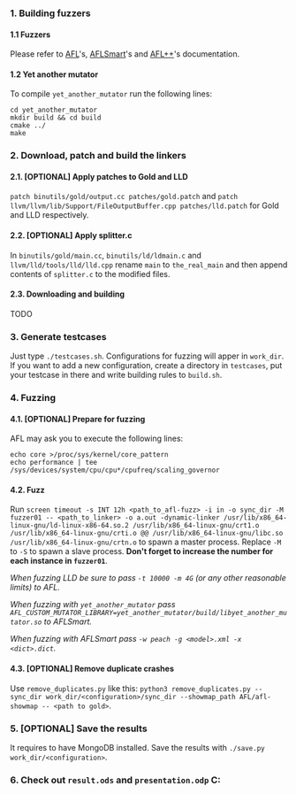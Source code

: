### 1. Building fuzzers

#### 1.1 Fuzzers 

Please refer to [AFL](https://github.com/google/AFL/blob/master/docs/INSTALL)'s, [AFLSmart](https://github.com/aflsmart/aflsmart#installation
)'s and [AFL++](https://github.com/AFLplusplus/AFLplusplus#building-and-installing-afl)'s documentation.

#### 1.2 Yet another mutator

To compile `yet_another_mutator` run the following lines:

```
cd yet_another_mutator
mkdir build && cd build
cmake ../
make
```

### 2. Download, patch and build the linkers

#### 2.1. [OPTIONAL] Apply patches to Gold and LLD

`patch binutils/gold/output.cc patches/gold.patch` and `patch llvm/llvm/lib/Support/FileOutputBuffer.cpp patches/lld.patch` for Gold and LLD respectively.

#### 2.2. [OPTIONAL] Apply splitter.c

In `binutils/gold/main.cc`, `binutils/ld/ldmain.c` and `llvm/lld/tools/lld/lld.cpp` rename `main` to `the_real_main` and then append contents of `splitter.c` to the modified files.

#### 2.3. Downloading and building

TODO

### 3. Generate testcases

Just type `./testcases.sh`. Configurations for fuzzing will apper in `work_dir`.
If you want to add a new configuration, create a directory in `testcases`, put your testcase in there and write building rules to `build.sh`.

### 4. Fuzzing

#### 4.1. [OPTIONAL] Prepare for fuzzing

AFL may ask you to execute the following lines:

```
echo core >/proc/sys/kernel/core_pattern
echo performance | tee /sys/devices/system/cpu/cpu*/cpufreq/scaling_governor
```

#### 4.2. Fuzz

Run `screen timeout -s INT 12h <path_to_afl-fuzz> -i in -o sync_dir -M fuzzer01 -- <path_to_linker> -o a.out -dynamic-linker /usr/lib/x86_64-linux-gnu/ld-linux-x86-64.so.2 /usr/lib/x86_64-linux-gnu/crt1.o /usr/lib/x86_64-linux-gnu/crti.o @@ /usr/lib/x86_64-linux-gnu/libc.so /usr/lib/x86_64-linux-gnu/crtn.o` to spawn a master process. Replace `-M` to `-S` to spawn a slave process. **Don't forget to increase the number for each instance in `fuzzer01`**. 

*When fuzzing LLD be sure to pass `-t 10000 -m 4G` (or any other reasonable limits) to AFL.*

*When fuzzing with `yet_another_mutator` pass `AFL_CUSTOM_MUTATOR_LIBRARY=yet_another_mutator/build/libyet_another_mutator.so` to AFLSmart.*

*When fuzzing with AFLSmart pass `-w peach -g <model>.xml -x <dict>.dict`.*

#### 4.3. [OPTIONAL] Remove duplicate crashes

Use `remove_duplicates.py` like this: `python3 remove_duplicates.py --sync_dir work_dir/<configuration>/sync_dir --showmap_path AFL/afl-showmap -- <path to gold>`.

### 5. [OPTIONAL] Save the results

It requires to have MongoDB installed.
Save the results with `./save.py work_dir/<configuration>`.

### 6. Check out `result.ods` and `presentation.odp` C:

